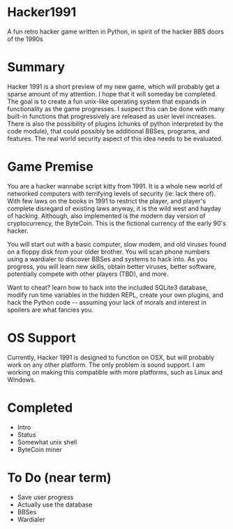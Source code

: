 # Hacker1991
A fun retro hacker game written in Python, in spirit of the hacker BBS doors of the 1990s


# Summary
Hacker 1991 is a short preview of my new game, which will probably get a sparse amount of my attention.
I hope that it will someday be completed. The goal is to create a fun unix-like operating system that expands in
functionality as the game progresses. I suspect this can be done with many built-in functions that progressively are 
released as user level increases. There is also the possibility of plugins (chunks of python interpreted by the code module),
that could possibly be additional BBSes, programs, and features. The real world security aspect of this idea needs to be evaluated.

# Game Premise
You are a hacker wannabe script kitty from 1991. It is a whole new world of networked computers with terrifying levels of
security (ie: lack there of). With few laws on the books in 1991 to restrict the player, and player's complete disregard of
existing laws anyway, it is the wild west and hayday of hacking. Although, also implemented is the modern day version of cryptocurrency,
the ByteCoin. This is the fictional currency of the early 90's hacker.

You will start out with a basic computer, slow modem, and old viruses found on a floppy disk from your older brother. You will scan phone numbers
using a wardialer to discover BBSes and systems to hack into. As you progress, you will learn new skills, obtain better
viruses, better software, potentially compete with other players (TBD), and more. 

Want to cheat? learn how to hack into the included SQLite3 database, modify run time variables in the hidden REPL, create
your own plugins, and hack the Python code -- assuming your lack of morals and interest in spoilers are what fancies you.

# OS Support
Currently, Hacker 1991 is designed to function on OSX, but will probably work on any other platform. The only problem is sound
support. I am working on making this compatible with more platforms, such as Linux and Windows.

# Completed
* Intro
* Status
* Somewhat unix shell
* ByteCoin miner

# To Do (near term)
* Save user progress
* Actually use the database
* BBSes
* Wardialer

